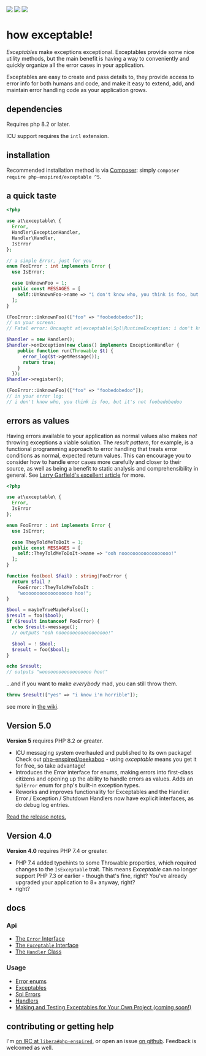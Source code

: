 ![](https://img.shields.io/github/release/php-enspired/exceptable.svg)  ![](https://img.shields.io/badge/PHP-8.2-blue.svg?colorB=8892BF)  ![](https://img.shields.io/badge/license-GPL_3.0_only-blue.svg)

how exceptable!
===============

_Exceptables_ make exceptions exceptional.  Exceptables provide some nice utility methods, but the main benefit is having a way to conveniently and quickly organize all the error cases in your application.

Exceptables are easy to create and pass details to, they provide access to error info for both humans and code, and make it easy to extend, add, and maintain error handling code as your application grows.

dependencies
------------

Requires php 8.2 or later.

ICU support requires the `intl` extension.

installation
------------

Recommended installation method is via [Composer](https://getcomposer.org/): simply `composer require php-enspired/exceptable ^5`.

a quick taste
-------------
```php
<?php

use at\exceptable\ {
  Error,
  Handler\ExceptionHandler,
  Handler\Handler,
  IsError
};

// a simple Error, just for you
enum FooError : int implements Error {
  use IsError;

  case UnknownFoo = 1;
  public const MESSAGES = [
    self::UnknownFoo->name => "i don't know who, you think is foo, but it's not {foo}"
  ];
}

(FooError::UnknownFoo)(["foo" => "foobedobedoo"]);
// on your screen:
// Fatal error: Uncaught at\exceptable\Spl\RuntimeException: i don't know who, you think is foo, but it's not foobedobedoo

$handler = new Handler();
$handler->onException(new class() implements ExceptionHandler {
    public function run(Throwable $t) {
      error_log($t->getMessage());
      return true;
    }
  });
$handler->register();

(FooError::UnknownFoo)(["foo" => "foobedobedoo"]);
// in your error log:
// i don't know who, you think is foo, but it's not foobedobedoo
```

errors as values
----------------

Having errors available to your application as normal values also makes _not_ throwing exceptions a viable solution. The _result pattern_, for example, is a functional programming approach to error handling that treats error conditions as normal, expected return values. This can encourage you to consider how to handle error cases more carefully and closer to their source, as well as being a benefit to static analysis and comprehensibility in general. See [Larry Garfield's excellent article](https://peakd.com/hive-168588/@crell/much-ado-about-null#anakedresult) for more.

```php
<?php

use at\exceptable\ {
  Error,
  IsError
};

enum FooError : int implements Error {
  use IsError;

  case TheyToldMeToDoIt = 1;
  public const MESSAGES = [
    self::TheyToldMeToDoIt->name => "ooh noooooooooooooooooo!"
  ];
}

function foo(bool $fail) : string|FooError {
  return $fail ?
    FooError::TheyToldMeToDoIt :
    "woooooooooooooooooo hoo!";
}

$bool = maybeTrueMaybeFalse();
$result = foo($bool);
if ($result instanceof FooError) {
  echo $result->message();
  // outputs "ooh noooooooooooooooooo!"

  $bool = ! $bool;
  $result = foo($bool);
}

echo $result;
// outputs "woooooooooooooooooo hoo!"
```
...and if you want to make _everybody_ mad, you can still throw them.
```php
throw $result(["yes" => "i know i'm horrible"]);
```

see more in [the wiki](https://github.com/php-enspired/exceptable/wiki).

Version 5.0
-----------

**Version 5** requires PHP 8.2 or greater.
- ICU messaging system overhauled and published to its own package!
  Check out [php-enspired/peekaboo](https://packagist.org/packages/php-enspired/peekaboo) - using _exceptable_ means you get it for free, so take advantage!
- Introduces the _Error_ interface for enums, making errors into first-class citizens and opening up the ability to handle errors as values.
  Adds an `SplError` enum for php's built-in exception types.
- Reworks and improves functionality for Exceptables and the Handler.
  Error / Exception / Shutdown Handlers now have explicit interfaces, as do debug log entries.

[Read the release notes.](https://github.com/php-enspired/exceptable/wiki/new-in-5.0)

Version 4.0
-----------

**Version 4.0** requires PHP 7.4 or greater.
- PHP 7.4 added typehints to some Throwable properties, which required changes to the `IsExceptable` trait.
  This means _Exceptable_ can no longer support PHP 7.3 or earlier - though that's fine, right?
  You've already upgraded your application to 8+ anyway, right?
- right?

docs
----

### Api
- [The `Error` Interface](https://github.com/php-enspired/exceptable/wiki/API:-The-Error-Interface)
- [The `Exceptable` Interface](https://github.com/php-enspired/exceptable/wiki/API:-The-Exceptable-Interface)
- [The `Handler` Class](https://github.com/php-enspired/exceptable/wiki/API:-The-Handler-Class)
### Usage
- [Error enums](https://github.com/php-enspired/exceptable/wiki/Usage:-Error-enums)
- [Exceptables](https://github.com/php-enspired/exceptable/wiki/Usage:-Exceptables)
- [Spl Errors](https://github.com/php-enspired/exceptable/wiki/Usage:-SPL-Errors)
- [Handlers](https://github.com/php-enspired/exceptable/wiki/Usage:-Handlers)
- [Making and Testing Exceptables for Your Own Project (coming soon!)](#)

contributing or getting help
----------------------------

I'm [on IRC at `libera#php-enspired`](https://web.libera.chat#php-enspired), or open an issue [on github](https://github.com/php-enspired/exceptable/issues).  Feedback is welcomed as well.
